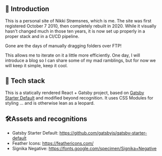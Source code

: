 ## 👋 Introduction

This is a personal site of Nikki Strømsnes, which is me. The site was first registered October 7 2010, then completely rebuilt in 2020. While it visually hasn't changed much in those ten years, it is now set up properly in a proper stack and in a CI/CD pipeline.

Gone are the days of manually dragging folders over FTP!

This allows me to iterate on it a little more efficiently. One day, I will introduce a blog so I can share some of my mad ramblings, but for now we will keep it simple, keep it cool.

## 🚀 Tech stack

This is a statically rendered React + Gatsby project, based on [Gatsby Starter Default](https://github.com/gatsbyjs/gatsby-starter-default) and modified beyond recognition. It uses CSS Modules for styling ... and is otherwise lean as a leopard.

## 🛠Assets and recognitions

- Gatsby Starter Default: https://github.com/gatsbyjs/gatsby-starter-default
- Feather Icons: https://feathericons.com/
- Signika Negative: https://fonts.google.com/specimen/Signika+Negative
